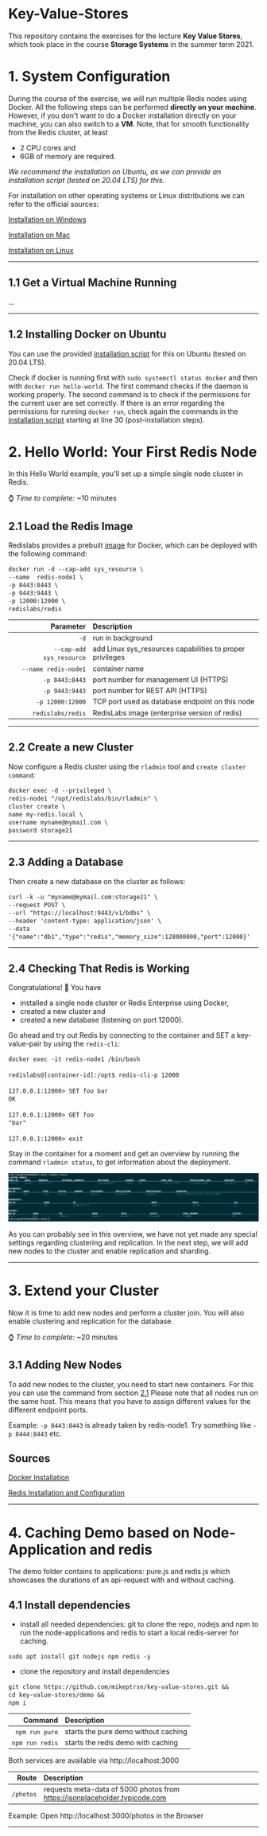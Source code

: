 # Key-Value-Stores
This repository contains the exercises for the lecture **Key Value Stores**, which took place in the course **Storage Systems** in the summer term 2021.

# 1. System Configuration
During the course of the exercise, we will run multiple Redis nodes using Docker. All the following steps can be performed **directly on your machine**. However, if you don't want to do a Docker installation directly on your machine, you can also switch to a **VM**. Note, that for smooth functionality from the Redis cluster, at least 
- 2 CPU cores and 
- 6GB of memory are required.

*We recommend the installation on Ubuntu, as we can provide an installation script (tested on 20.04 LTS) for this.*

For installation on other operating systems or Linux distributions we can refer to the official sources:

[Installation on Windows](https://docs.docker.com/docker-for-windows/install/)

[Installation on Mac](https://docs.docker.com/docker-for-mac/install/)

[Installation on Linux](https://docs.docker.com/engine/install/)

---

## 1.1 Get a Virtual Machine Running
...

---

## 1.2 Installing Docker on Ubuntu
 You can use the provided [installation script](https://github.com/mikeptrsn/key-value-stores/blob/main/docker_install.sh) for this on Ubuntu (tested on 20.04 LTS).

Check if docker is running first with `sudo systemctl status docker` and then with `docker run hello-world`. The first command checks if the daemon is working properly. The second command is to check if the permissions for the current user are set correctly. If there is an error regarding the permissions for running `docker run`, check again the commands in the [installation script](https://github.com/mikeptrsn/key-value-stores/blob/main/docker_install.sh) starting at line 30 (post-installation steps).

# 2. Hello World: Your First Redis Node
In this Hello World example, you'll set up a simple single node cluster in Redis.

:watch: *Time to complete:* ~10 minutes
## 2.1 Load the Redis Image
Redislabs provides a prebuilt [image](https://registry.hub.docker.com/r/redislabs/redis) for Docker, which can be deployed with the following command:
```
docker run -d --cap-add sys_resource \
--name  redis-node1 \
-p 8443:8443 \
-p 9443:9443 \
-p 12000:12000 \
redislabs/redis
```

| Parameter | Description |
| --------: | :---------- |
| `-d`      | run in background|
|`--cap-add sys_resource`| add Linux sys_resources capabilities to proper privileges |
| `--name redis-node1`| container name |
| `-p 8443:8443` | port number for management UI (HTTPS)|
| `-p 9443:9443` | port number for REST API (HTTPS) |
| `-p 12000:12000` | TCP port used as database endpoint on this node |
| `redislabs/redis` | RedisLabs image (enterprise version of redis) |

---

## 2.2 Create a new Cluster
Now configure a Redis cluster using the `rladmin` tool and `create cluster command`:

```
docker exec -d --privileged \
redis-node1 "/opt/redislabs/bin/rladmin" \
cluster create \
name my-redis.local \
username myname@mymail.com \
password storage21
```
---

## 2.3 Adding a Database
Then create a new database on the cluster as follows:
```
curl -k -u "myname@mymail.com:storage21" \
--request POST \
--url "https://localhost:9443/v1/bdbs" \
--header 'content-type: application/json' \
--data '{"name":"db1","type":"redis","memory_size":128000000,"port":12000}'
``` 
---

## 2.4 Checking That Redis is Working

Congratulations! :tada: You have
- installed a single node cluster or Redis Enterprise using Docker,
- created a new cluster and
- created a new database (listening on port 12000).

Go ahead and try out Redis by connecting to the container and SET a key-value-pair by using the `redis-cli`:

```
docker exec -it redis-node1 /bin/bash

redislabs@[container-id]:/opt$ redis-cli-p 12000

127.0.0.1:12000> SET foo bar
OK

127.0.0.1:12000> GET foo
"bar"

127.0.0.1:12000> exit
```

Stay in the container for a moment and get an overview by running the command `rladmin status`, to get information about the deployment.

![rladminstatus](./images/rladminstatus_0.png "rladminstatus")

As you can probably see in this overview, we have not yet made any special settings regarding clustering and replication. In the next step, we will add new nodes to the cluster and enable replication and sharding.

---

# 3. Extend your Cluster
Now it is time to add new nodes and perform a cluster join. You will also enable clustering and replication for the database.

:watch: *Time to complete:* ~20 minutes

## 3.1 Adding New Nodes

To add new nodes to the cluster, you need to start new containers. For this you can use the command from section [2.1](./README.md#21-load-the-redis-image) Please note that all nodes run on the same host. This means that you have to assign different values for the different endpoint ports. 

Example: `-p 8443:8443` is already taken by redis-node1. Try something like `-p 8444:8443` etc.




## Sources

[Docker Installation](https://www.digitalocean.com/community/tutorials/how-to-install-and-use-docker-on-ubuntu-20-04)

[Redis Installation and Configuration](http://tgrall.github.io/blog/2019/09/05/multi-nodes-redis-cluster-with-docker/)


---

# 4. Caching Demo based on Node-Application and redis
The demo folder contains to applications: pure.js and redis.js which showcases the durations of an api-request with and without caching.

## 4.1 Install dependencies
- install all needed dependencies: git to clone the repo, nodejs and npm to run the node-applications and redis to start a local redis-server for caching.
```
sudo apt install git nodejs npm redis -y
```

- clone the repository and install dependencies
```
git clone https://github.com/mikeptrsn/key-value-stores.git &&
cd key-value-stores/demo &&
npm i
```

| Command | Description |
| --------: | :---------- |
| `npm run pure` | starts the pure demo without caching |
| `npm run redis` | starts the redis demo with caching |

Both services are available via http://localhost:3000

| Route | Description |
| --------: | :---------- |
| `/photos` | requests meta-data of 5000 photos from https://jsonplaceholder.typicode.com |

Example: Open http://localhost:3000/photos in the Browser

---